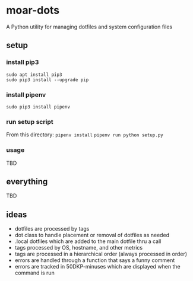 # moar-dots
A Python utility for managing dotfiles and system configuration files

## setup

### install pip3

```
sudo apt install pip3
sudo pip3 install --upgrade pip
```

### install pipenv

`sudo pip3 install pipenv`

### run setup script

From this directory:
`pipenv install`
`pipenv run python setup.py`

### usage

TBD

## everything

TBD

## ideas
* dotfiles are processed by tags
* dot class to handle placement or removal of dotfiles as needed
* .local dotfiles which are added to the main dotfile thru a call
* tags processed by OS, hostname, and other metrics
* tags are processed in a hierarchical order (always processed in order)
* errors are handled through a function that says a funny comment
* errors are tracked in 50DKP-minuses which are displayed when the command is run

